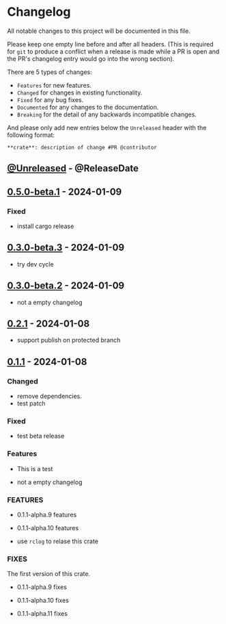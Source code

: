# Changelog

All notable changes to this project will be documented in this file.

Please keep one empty line before and after all headers. (This is required for `git` to produce a conflict when a release is made while a PR is open and the PR's changelog entry would go into the wrong section).

There are 5 types of changes:

- `Features` for new features.
- `Changed` for changes in existing functionality.
- `Fixed` for any bug fixes.
- `Documented` for any changes to the documentation.
- `Breaking` for the detail of any backwards incompatible changes.

And please only add new entries below the `Unreleased` header with the following format:

    **crate**: description of change #PR @contributor

<!-- next-header -->

## [@Unreleased](https://github.com/RibirX/Ribir/compare/v0.5.0-beta.1...HEAD) - @ReleaseDate

## [0.5.0-beta.1](https://github.com/RibirX/Ribir/compare/v0.3.0-beta.3...v0.5.0-beta.1) - 2024-01-09

### Fixed

- install cargo release

## [0.3.0-beta.3](https://github.com/RibirX/Ribir/compare/v0.3.0-beta.2...v0.3.0-beta.3) - 2024-01-09

- try dev cycle

## [0.3.0-beta.2](https://github.com/RibirX/Ribir/compare/v0.3.0-beta.1...v0.3.0-beta.2) - 2024-01-09

- not a empty changelog

## [0.2.1](https://github.com/RibirX/Ribir/compare/v0.2.1-alpha.2...v0.2.1) - 2024-01-08

- support publish on protected branch

## [0.1.1](https://github.com/RibirX/Ribir/compare/v0.1.1-beta.1...v0.1.1) - 2024-01-08

### Changed

- remove dependencies.
- test patch

### Fixed

- test beta release

### Features

<!-- next-url -->

- This is a test

- not a empty changelog

### FEATURES

- 0.1.1-alpha.9 features

- 0.1.1-alpha.10 features

- use `rclog` to relase this crate

### FIXES

The first version of this crate.

- 0.1.1-alpha.9 fixes

- 0.1.1-alpha.10 fixes

- 0.1.1-alpha.11 fixes
